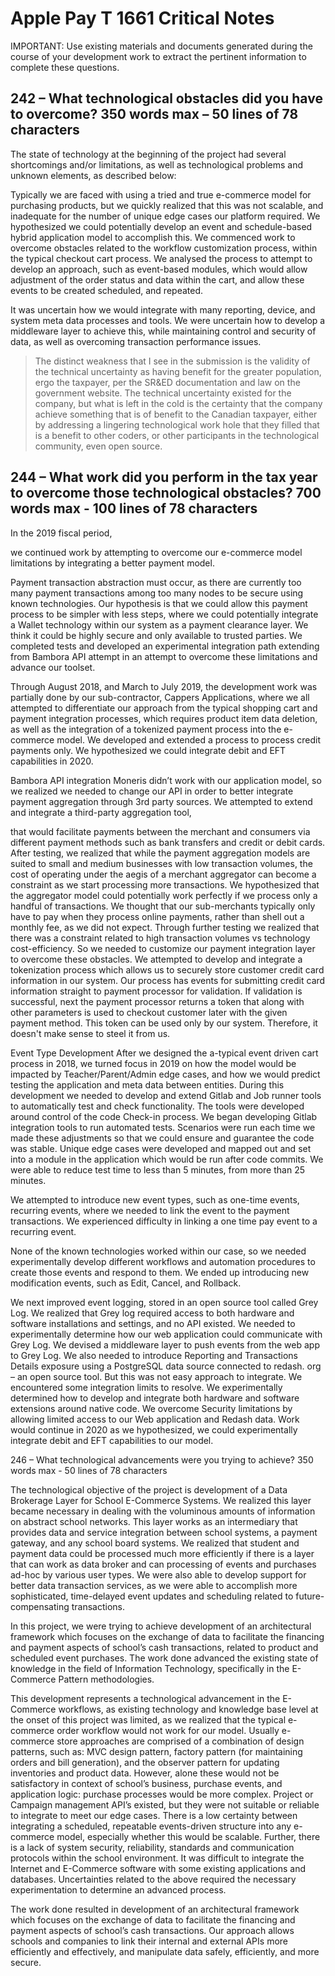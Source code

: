 Apple Pay T 1661 Critical Notes
=======================================

IMPORTANT: Use existing materials and documents generated during the course of your development work to extract the pertinent information to complete these questions.


## 242 – What technological obstacles did you have to overcome? 350 words max – 50 lines of 78 characters

The state of technology at the beginning of the project had several shortcomings and/or limitations,
as well as technological problems and unknown elements,
as described below:

Typically we are faced with using a tried and true e-commerce model for purchasing products,
but we quickly realized that this was not scalable,
and inadequate for the number of unique edge cases our platform required.
We hypothesized we could potentially develop an event and schedule-based hybrid application model to accomplish this.
We commenced work to overcome obstacles related to the workflow customization process,
within the typical checkout cart process.
We analysed the process to attempt to develop an approach,
such as event-based modules,
which would allow adjustment of the order status and data within the cart,
and allow these events to be created scheduled,
and repeated.

It was uncertain how we would integrate with many reporting,
device,
and system meta data processes and tools.
We were uncertain how to develop a middleware layer to achieve this,
while maintaining control and security of data,
as well as overcoming transaction performance issues.


>The distinct weakness that I see in the submission is the validity of the technical uncertainty as having benefit for the greater population,
ergo the taxpayer,
per the SR&ED documentation and law on the government website.
The technical uncertainty existed for the company,
but what is left in the cold is the certainty that the company achieve something that is of benefit to the Canadian taxpayer,
either by addressing a lingering technological work hole that they filled that is a benefit to other coders,
or other participants in the technological community,
even open source.



## 244 – What work did you perform in the tax year to overcome those technological obstacles?   700 words max - 100 lines of 78 characters

In the 2019 fiscal period,

we continued work by attempting to overcome our e-commerce model limitations by integrating a better payment model.

Payment transaction abstraction must occur,
as there are currently too many payment transactions among too many nodes to be secure using known technologies.
Our hypothesis is that we could allow this payment process to be simpler with less steps,
where we could potentially integrate a Wallet technology within our system as a payment clearance layer.
We think it could be highly secure and only available to trusted parties.
We completed tests and developed an experimental integration path extending from Bambora API attempt in an attempt to overcome these limitations and advance our toolset.


Through August 2018,
and March to July 2019,
the development work was partially done by our sub-contractor,
Cappers Applications,
where we all attempted to differentiate our approach from the typical shopping cart and payment integration processes,
which requires product item data deletion,
as well as the integration of a tokenized payment process into the e-commerce model.
We developed and extended a process to process credit payments only.
We hypothesized we could integrate debit and EFT capabilities in 2020.


Bambora API integration
Moneris didn’t work with our application model,
so we realized we needed to change our API in order to better integrate payment aggregation through 3rd party sources.
We attempted to extend and integrate a third-party aggregation tool,

that would facilitate payments between the merchant and consumers via different payment methods such as bank transfers and credit or debit cards.
After testing,
we realized that while the payment aggregation models are suited to small and medium businesses with low transaction volumes,
the cost of operating under the aegis of a merchant aggregator can become a constraint as we start processing more transactions.
We hypothesized that the aggregator model could potentially work perfectly if we process only a handful of transactions.
We thought that our sub-merchants typically only have to pay when they process online payments,
rather than shell out a monthly fee,
as we did not expect.
Through further testing we realized that there was a constraint related to high transaction volumes vs technology cost-efficiency.
So we needed to customize our payment integration layer to overcome these obstacles.
We attempted to develop and integrate a tokenization process which allows us to securely store customer credit card information in our system.
Our process has events for submitting credit card information straight to payment processor for validation.
If validation is successful,
next the payment processor returns a token that along with other parameters is used to checkout customer later with the given payment method.
This token can be used only by our system.
Therefore,
it doesn't make sense to steel it from us.


Event Type Development
After we designed the a-typical event driven cart process in 2018,
we turned focus in 2019 on how the model would be impacted by Teacher/Parent/Admin edge cases,
and how we would predict testing the application and meta data between entities.
During this development we needed to develop and extend Gitlab and Job runner tools to automatically test and check functionality.
The tools were developed around control of the code Check-in process.
We began developing Gitlab integration tools to run automated tests.
Scenarios were run each time we made these adjustments so that we could ensure and guarantee the code was stable.
Unique edge cases were developed and mapped out and set into a module in the application which would be run after code commits.
We were able to reduce test time to less than 5 minutes,
from more than 25 minutes.


We attempted to introduce new event types,
such as one-time events,
recurring events,
where we needed to link the event to the payment transactions.
We experienced difficulty in linking a one time pay event to a recurring event.

None of the known technologies worked within our case,
so we needed experimentally develop different workflows and automation procedures to create those events and respond to them.
We ended up introducing new modification events,
such as Edit,
Cancel,
and Rollback.


We next improved event logging,
stored in an open source tool called Grey Log.
We realized that Grey log required access to both hardware and software installations and settings,
and no API existed.
We needed to experimentally determine how our web application could communicate with Grey Log.
We devised a middleware layer to push events from the web app to Grey Log.
We also needed to introduce Reporting and Transactions Details exposure using a PostgreSQL data source connected to redash.
org – an open source tool.
But this was not easy approach to integrate.
We encountered some integration limits to resolve.
We experimentally determined how to develop and integrate both hardware and software extensions around native code.
We overcome Security limitations by allowing limited access to our Web application and Redash data.
Work would continue in 2020 as we hypothesized,
we could experimentally integrate debit and EFT capabilities to our model.


246 – What technological advancements were you trying to achieve? 	350 words max - 50 lines of 78 characters

The technological objective of the project is development of a Data Brokerage Layer for School E-Commerce Systems.
We realized this layer became necessary in dealing with the voluminous amounts of information on abstract school networks.
This layer works as an intermediary that provides data and service integration between school systems,
a payment gateway,
and any school board systems.
We realized that student and payment data could be processed much more efficiently if there is a layer that can work as data broker and can processing of events and purchases ad-hoc by various user types.
We were also able to develop support for better data transaction services,
as we were able to accomplish more sophisticated,
time-delayed event updates and scheduling related to future-compensating transactions.


In this project,
we were trying to achieve development of an architectural framework which focuses on the exchange of data to facilitate the financing and payment aspects of school’s cash transactions,
related to product and scheduled event purchases.
The work done advanced the existing state of knowledge in the field of Information Technology,
specifically in the E-Commerce Pattern methodologies.


This development represents a technological advancement in the E-Commerce workflows,
as existing technology and knowledge base level at the onset of this project was limited,
as we realized that the typical e-commerce order workflow would not work for our model.
Usually e-commerce store approaches are comprised of a combination of design patterns,
such as: MVC design pattern,
factory pattern (for maintaining orders and bill generation),
and the observer pattern for updating inventories and product data.
However,
alone these would not be satisfactory in context of school’s business,
purchase events,
and application logic: purchase processes would be more complex.
Project or Campaign management API’s existed,
but they were not suitable or reliable to integrate to meet our edge cases.
There is a low certainty between integrating a scheduled,
repeatable events-driven structure into any e-commerce model,
especially whether this would be scalable.
Further,
there is a lack of system security,
reliability,
standards and communication protocols within the school environment.
It was difficult to integrate the Internet and E-Commerce software with some existing applications and databases.
Uncertainties related to the above required the necessary experimentation to determine an advanced process.


The work done resulted in development of an architectural framework which focuses on the exchange of data to facilitate the financing and payment aspects of school’s cash transactions.
Our approach allows schools and companies to link their internal and external APIs more efficiently and effectively,
and manipulate data safely,
efficiently,
and more secure.
